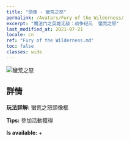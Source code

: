 ```yaml
---
title: "頭像 - 蠻荒之怒"
permalink: /Avatars/Fury of the Wilderness/
excerpt: "魔法门之英雄无敌：战争纪元  蠻荒之怒"
last_modified_at: 2021-07-21
locale: cn
ref: "Fury of the Wilderness.md"
toc: false
classes: wide
---
```

 ![蠻荒之怒](/images/a/avatarFrame_29.png)

## 詳情

 **玩法詳解:** 蠻荒之怒頭像框 

 **Tips:** 參加活動獲得 

 **Is available:**  + 

